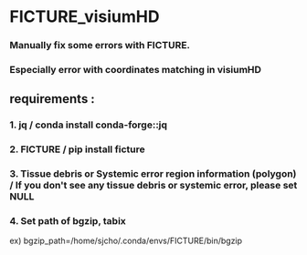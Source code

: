 # FICTURE_visiumHD
### Manually fix some errors with FICTURE. 
### Especially error with coordinates matching in visiumHD

## requirements : 
### 1. jq / conda install conda-forge::jq
### 2. FICTURE / pip install ficture
### 3. Tissue debris or Systemic error region information (polygon) / If you don't see any tissue debris or systemic error, please set NULL
### 4. Set path of bgzip, tabix
ex) bgzip_path=/home/sjcho/.conda/envs/FICTURE/bin/bgzip
